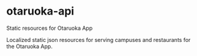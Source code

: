 # otaruoka-api
Static resources for Otaruoka App

Localized static json resources for serving campuses and restaurants for the Otaruoka App.

